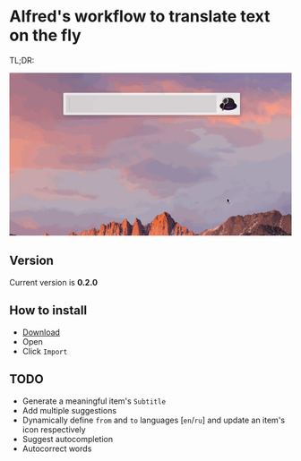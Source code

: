 # Alfred's workflow to translate text on the fly

TL;DR:

![tl;dr](tldr.gif)

## Version

Current version is **0.2.0**

## How to install

  - [Download](https://github.com/NikolayKul/alfred-translate-on-the-fly/raw/master/Translate_on_the_fly.alfredworkflow)
  - Open
  - Click `Import`

## TODO

  - Generate a meaningful item's `Subtitle`
  - Add multiple suggestions
  - Dynamically define `from` and `to` languages [`en`/`ru`] and update an item's icon respectively
  - Suggest autocompletion
  - Autocorrect words
